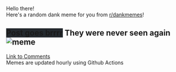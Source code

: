 Hello there! <br>Here's a random dank meme for you from [r/dankmemes](https://reddit.com/r/dankmemes)!<br>
## <span style="background-color: #24292e">Post goes brrrr</span> They were never seen again<br>![meme](https://i.redd.it/0eo0qh4xezd51.gif)<br>
[Link to Comments](https://reddit.com/r/dankmemes/comments/i0kmi8/they_were_never_seen_again/)<br>
Memes are updated hourly using Github Actions